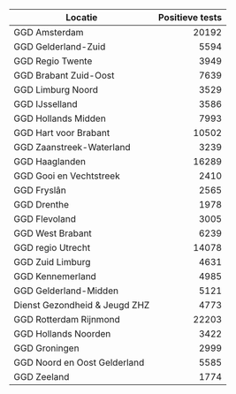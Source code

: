 | Locatie | Positieve tests |
|---------|----------------:|
| GGD Amsterdam                            | 20192 |
| GGD Gelderland-Zuid                      |  5594 |
| GGD Regio Twente                         |  3949 |
| GGD Brabant Zuid-Oost                    |  7639 |
| GGD Limburg Noord                        |  3529 |
| GGD IJsselland                           |  3586 |
| GGD Hollands Midden                      |  7993 |
| GGD Hart voor Brabant                    | 10502 |
| GGD Zaanstreek-Waterland                 |  3239 |
| GGD Haaglanden                           | 16289 |
| GGD Gooi en Vechtstreek                  |  2410 |
| GGD Fryslân                              |  2565 |
| GGD Drenthe                              |  1978 |
| GGD Flevoland                            |  3005 |
| GGD West Brabant                         |  6239 |
| GGD regio Utrecht                        | 14078 |
| GGD Zuid Limburg                         |  4631 |
| GGD Kennemerland                         |  4985 |
| GGD Gelderland-Midden                    |  5121 |
| Dienst Gezondheid & Jeugd ZHZ            |  4773 |
| GGD Rotterdam Rijnmond                   | 22203 |
| GGD Hollands Noorden                     |  3422 |
| GGD Groningen                            |  2999 |
| GGD Noord en Oost Gelderland             |  5585 |
| GGD Zeeland                              |  1774 |
